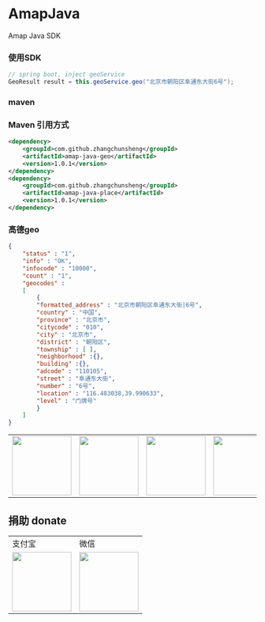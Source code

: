 # AmapJava
Amap Java SDK

### 使用SDK
```java
// spring boot, inject geoService
GeoResult result = this.geoService.geo("北京市朝阳区阜通东大街6号");
```

### maven
### Maven 引用方式
```xml
<dependency>
    <groupId>com.github.zhangchunsheng</groupId>
    <artifactId>amap-java-geo</artifactId>
    <version>1.0.1</version>
</dependency>
<dependency>
    <groupId>com.github.zhangchunsheng</groupId>
    <artifactId>amap-java-place</artifactId>
    <version>1.0.1</version>
</dependency>
```

### 高德geo
```json
{
    "status" : "1",
    "info" : "OK",
    "infocode" : "10000",
    "count" : "1",
    "geocodes" :
    [
        {
        "formatted_address" : "北京市朝阳区阜通东大街|6号",
        "country" : "中国",
        "province" : "北京市",
        "citycode" : "010",
        "city" : "北京市",
        "district" : "朝阳区",
        "township" : [ ],
        "neighborhood" :{},
        "building" :{},
        "adcode" : "110105",
        "street" : "阜通东大街",
        "number" : "6号",
        "location" : "116.483038,39.990633",
        "level" : "门牌号"
        }
    ]
}
```

<table border="0">
	<tbody>
		<tr>
			<td align="center" valign="middle">
				<a href="https://url.cn/5jVTRwI" target="_blank">
					<!--<img height="120" src="https://wx4.sinaimg.cn/mw690/46b94231ly1ge0pvo2necj209l05kq3c.jpg">-->
					<img height="120" src="https://aigc.7otech.com/wp-content/uploads/2025/05/tencent.jpeg">
				</a>
			</td>
			<td align="right" valign="middle">
				<!--<img height="120" src="https://wx2.sinaimg.cn/mw690/46b94231ly1ge0po9ko70j20fk0fkjsc.jpg">-->
				<img height="120" src=""https://aigc.7otech.com/wp-content/uploads/2025/05/fenxiang.jpeg>
			</td>
			<td align="center" valign="middle">
				<a href="https://www.vultr.com/?ref=8546025-6G" target="_blank">
					<!--<img height="120" src="https://wx3.sinaimg.cn/mw1024/46b94231ly1ge0p76k64bj206o06owev.jpg">-->
					<img height="120" src="https://aigc.7otech.com/wp-content/uploads/2025/05/vultr.jpeg">
				</a>
			</td>
			<td align="center" valign="middle">
				<a href="https://www.aliyun.com/minisite/goods?userCode=tewwu0c8" target="_blank">
					<!--<img height="120" src="https://img.alicdn.com/tfs/TB1Gc3zmAL0gK0jSZFxXXXWHVXa-259-194.jpg">-->
					<img height="120" src="https://aigc.7otech.com/wp-content/uploads/2025/05/aliyun.jpeg">
				</a>
			</td>
		</tr>
	</tbody>
</table>

## 捐助 donate

<table border="0">
	<tbody>
	    <tr>
	        <td>支付宝</td>
	        <td>微信</td>
	    </tr>
		<tr>
			<td align="left" valign="middle">
                <!--<img height="120" src="https://wx4.sinaimg.cn/mw690/46b94231ly1ge0okee0fej20ec0e6gp3.jpg">-->
                <img height="120" src="https://aigc.7otech.com/wp-content/uploads/2025/05/alipay.jpeg">
			</td>
			<td align="center" valign="middle">
				<!--<img height="120" src="https://wx4.sinaimg.cn/mw690/46b94231ly1ge0okecldyj20e80e8n0c.jpg">-->
				<img height="120" src=""https://aigc.7otech.com/wp-content/uploads/2025/05/wechat.jpeg>
			</td>
		</tr>
	</tbody>
</table>
